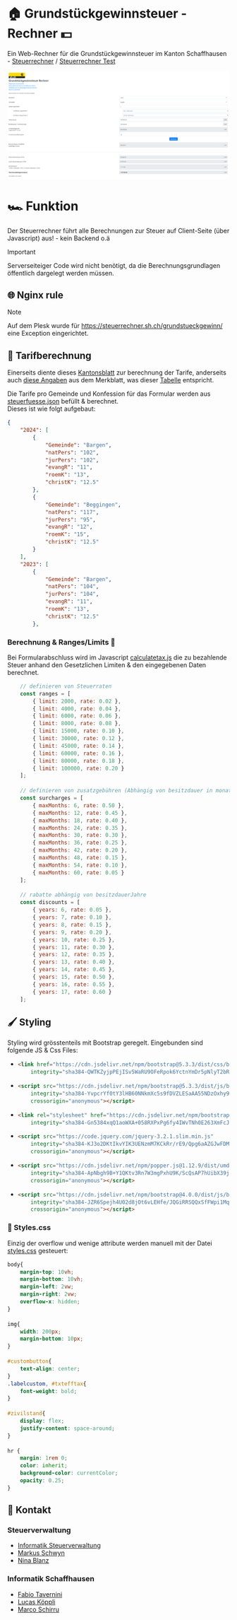 # :house: Grundstückgewinnsteuer - Rechner :dollar:
Ein Web-Rechner für die Grundstückgewinnsteuer im Kanton Schaffhausen - [Steuerrechner](https://steuerrechner.sh.ch/grundstueckgewinn/) / [Steuerrechner Test](https://steuerrechner-test.sh.ch)

![](./docs/steuerrechner.png)

# :racing_car: Funktion
Der Steuerrechner führt alle Berechnungen zur Steuer auf Client-Seite (über Javascript) aus! - kein Backend o.ä
>[!Important]
>Serverseiteiger Code wird nicht benötigt, da die Berechnungsgrundlagen öffentlich dargelegt werden müssen.

## :globe_with_meridians: Nginx rule
>[!Note]
>Auf dem Plesk wurde für https://steuerrechner.sh.ch/grundstueckgewinn/ eine Exception eingerichtet.

## :abacus: Tarifberechnung
Einerseits diente dieses [Kantonsblatt](./docs/sh-de.pdf) zur berechnung der Tarife, anderseits auch [diese Angaben](https://sh.ch/CMS/get/file/b665cf35-ca62-4439-b485-5a7391cd072d) aus dem Merkblatt, was dieser [Tabelle](https://sh.ch/CMS/get/file/ca0d9d0b-64f9-45fc-9754-a186094ed97e) entspricht.

Die Tarife pro Gemeinde und Konfession für das Formular werden aus [steuerfuesse.json](./steuerfuesse.json) befüllt & berechnet. \
Dieses ist wie folgt aufgebaut:

```json
{
    "2024": [
        {
            "Gemeinde": "Bargen",
            "natPers": "102",
            "jurPers": "102",
            "evangR": "11",
            "roemK": "13",
            "christK": "12.5"
        },
        {
            "Gemeinde": "Beggingen",
            "natPers": "117",
            "jurPers": "95",
            "evangR": "12",
            "roemK": "15",
            "christK": "12.5"
        }
    ],
    "2023": [
        {
            "Gemeinde": "Bargen",
            "natPers": "104",
            "jurPers": "104",
            "evangR": "11",
            "roemK": "13",
            "christK": "12.5"
        },
```
### Berechnung & Ranges/Limits :game_die:
Bei Formularabschluss wird im Javascript [calculatetax.js](./calculatetax.js) die zu bezahlende Steuer anhand den Gesetzlichen Limiten & den eingegebenen Daten berechnet.

```javascript
    // definieren von Steuerraten
    const ranges = [
        { limit: 2000, rate: 0.02 },
        { limit: 4000, rate: 0.04 },
        { limit: 6000, rate: 0.06 },
        { limit: 8000, rate: 0.08 },
        { limit: 15000, rate: 0.10 },
        { limit: 30000, rate: 0.12 },
        { limit: 45000, rate: 0.14 },
        { limit: 60000, rate: 0.16 },
        { limit: 80000, rate: 0.18 },
        { limit: 100000, rate: 0.20 }
    ];

    // definieren von zusatzgebühren (Abhängig von besitzdauer in monaten)
    const surcharges = [
        { maxMonths: 6, rate: 0.50 },
        { maxMonths: 12, rate: 0.45 },
        { maxMonths: 18, rate: 0.40 },
        { maxMonths: 24, rate: 0.35 },
        { maxMonths: 30, rate: 0.30 },
        { maxMonths: 36, rate: 0.25 },
        { maxMonths: 42, rate: 0.20 },
        { maxMonths: 48, rate: 0.15 },
        { maxMonths: 54, rate: 0.10 },
        { maxMonths: 60, rate: 0.05 }
    ];

    // rabatte abhängig von besitzdauerJahre
    const discounts = [
        { years: 6, rate: 0.05 },
        { years: 7, rate: 0.10 },
        { years: 8, rate: 0.15 },
        { years: 9, rate: 0.20 },
        { years: 10, rate: 0.25 },
        { years: 11, rate: 0.30 },
        { years: 12, rate: 0.35 },
        { years: 13, rate: 0.40 },
        { years: 14, rate: 0.45 },
        { years: 15, rate: 0.50 },
        { years: 16, rate: 0.55 },
        { years: 17, rate: 0.60 }
    ];
```

## :paintbrush: Styling
Styling wird grösstenteils mit Bootstrap geregelt.
Eingebunden sind folgende JS & Css Files:

<ul>
<li>

```HTML
<link href="https://cdn.jsdelivr.net/npm/bootstrap@5.3.3/dist/css/bootstrap.min.css" rel="stylesheet"
    integrity="sha384-QWTKZyjpPEjISv5WaRU9OFeRpok6YctnYmDr5pNlyT2bRjXh0JMhjY6hW+ALEwIH" crossorigin="anonymous">
```

</li>
<li>

```HTML
<script src="https://cdn.jsdelivr.net/npm/bootstrap@5.3.3/dist/js/bootstrap.bundle.min.js"
    integrity="sha384-YvpcrYf0tY3lHB60NNkmXc5s9fDVZLESaAA55NDzOxhy9GkcIdslK1eN7N6jIeHz"
    crossorigin="anonymous"></script>
```
</li>
<li>

```HTML
<link rel="stylesheet" href="https://cdn.jsdelivr.net/npm/bootstrap@4.0.0/dist/css/bootstrap.min.css"
    integrity="sha384-Gn5384xqQ1aoWXA+058RXPxPg6fy4IWvTNh0E263XmFcJlSAwiGgFAW/dAiS6JXm" crossorigin="anonymous">
```
</li>
<li>

```HTML
<script src="https://code.jquery.com/jquery-3.2.1.slim.min.js"
    integrity="sha384-KJ3o2DKtIkvYIK3UENzmM7KCkRr/rE9/Qpg6aAZGJwFDMVNA/GpGFF93hXpG5KkN"
    crossorigin="anonymous"></script>
```
</li>
<li>

```HTML
<script src="https://cdn.jsdelivr.net/npm/popper.js@1.12.9/dist/umd/popper.min.js"
    integrity="sha384-ApNbgh9B+Y1QKtv3Rn7W3mgPxhU9K/ScQsAP7hUibX39j7fakFPskvXusvfa0b4Q"
    crossorigin="anonymous"></script>
```
</li>
<li>

```HTML
<script src="https://cdn.jsdelivr.net/npm/bootstrap@4.0.0/dist/js/bootstrap.min.js"
    integrity="sha384-JZR6Spejh4U02d8jOt6vLEHfe/JQGiRRSQQxSfFWpi1MquVdAyjUar5+76PVCmYl"
    crossorigin="anonymous"></script> 
```
</li>
</ul>

### :ribbon: Styles.css

Einzig der overflow und wenige attribute werden manuell mit der Datei [styles.css](styles.css) gesteuert:

```css
body{
    margin-top: 10vh;
    margin-bottom: 10vh;
    margin-left: 2vw;
    margin-right: 2vw;
    overflow-x: hidden;
}

img{
    width: 200px;
    margin-bottom: 10px;
}

#custombutton{
    text-align: center;
}
.labelcustom, #txtefftax{
    font-weight: bold;
}

#zivilstand{
    display: flex;
    justify-content: space-around;
}

hr {
    margin: 1rem 0;
    color: inherit;
    background-color: currentColor;
    opacity: 0.25;
}

```

## :email: Kontakt
### Steuerverwaltung
- [Informatik Steuerverwaltung](informatik.stv@sh.ch)
- [Markus Schwyn](mailto:markus.schwyn@sh.ch)
- [Nina Blanz](mailto:nina.blanz@sh.ch)

### Informatik Schaffhausen
- [Fabio Tavernini](mailto:Fabio.Tavernini@itsh.ch)
- [Lucas Köppli](mailto:Lucas.Koeppli@itsh.ch)
- [Marco Schirru](mailto:marco.schirru@itsh.ch)